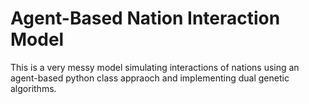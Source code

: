 # Agent-Based Nation Interaction Model
This is a very messy model simulating interactions of nations using an agent-based python class appraoch and implementing dual genetic algorithms.
